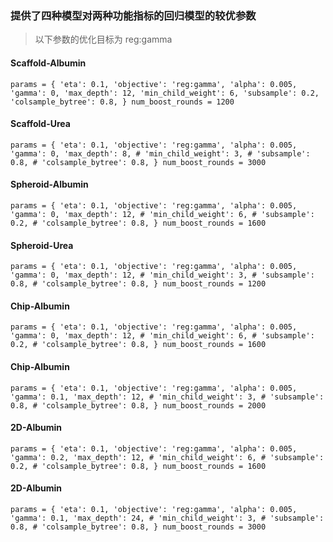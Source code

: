 ### 提供了四种模型对两种功能指标的回归模型的较优参数

> 以下参数的优化目标为 reg:gamma
#### Scaffold-Albumin
`
params = {
    'eta': 0.1,
    'objective': 'reg:gamma',
    'alpha': 0.005,
    'gamma': 0,
    'max_depth': 12,
    'min_child_weight': 6,
    'subsample': 0.2,
    'colsample_bytree': 0.8,
}
num_boost_rounds = 1200
`

#### Scaffold-Urea
`
params = {
    'eta': 0.1,
    'objective': 'reg:gamma',
    'alpha': 0.005,
    'gamma': 0,
    'max_depth': 8,
    # 'min_child_weight': 3,
    # 'subsample': 0.8,
    # 'colsample_bytree': 0.8,
}
num_boost_rounds = 3000
`

#### Spheroid-Albumin
`
params = {
    'eta': 0.1,
    'objective': 'reg:gamma',
    'alpha': 0.005,
    'gamma': 0,
    'max_depth': 12,
    # 'min_child_weight': 6,
    # 'subsample': 0.2,
    # 'colsample_bytree': 0.8,
}
num_boost_rounds = 1600
`

#### Spheroid-Urea
`
params = {
    'eta': 0.1,
    'objective': 'reg:gamma',
    'alpha': 0.005,
    'gamma': 0,
    'max_depth': 12,
    # 'min_child_weight': 3,
    # 'subsample': 0.8,
    # 'colsample_bytree': 0.8,
}
num_boost_rounds = 1200
`

#### Chip-Albumin
`
params = {
    'eta': 0.1,
    'objective': 'reg:gamma',
    'alpha': 0.005,
    'gamma': 0,
    'max_depth': 12,
    # 'min_child_weight': 6,
    # 'subsample': 0.2,
    # 'colsample_bytree': 0.8,
}
num_boost_rounds = 1600
`

#### Chip-Albumin
`
params = {
    'eta': 0.1,
    'objective': 'reg:gamma',
    'alpha': 0.005,
    'gamma': 0.1,
    'max_depth': 12,
    # 'min_child_weight': 3,
    # 'subsample': 0.8,
    # 'colsample_bytree': 0.8,
}
num_boost_rounds = 2000
`

#### 2D-Albumin
`
params = {
    'eta': 0.1,
    'objective': 'reg:gamma',
    'alpha': 0.005,
    'gamma': 0.2,
    'max_depth': 12,
    # 'min_child_weight': 6,
    # 'subsample': 0.2,
    # 'colsample_bytree': 0.8,
}
num_boost_rounds = 1600
`

#### 2D-Albumin
`
params = {
    'eta': 0.1,
    'objective': 'reg:gamma',
    'alpha': 0.005,
    'gamma': 0.1,
    'max_depth': 24,
    # 'min_child_weight': 3,
    # 'subsample': 0.8,
    # 'colsample_bytree': 0.8,
}
num_boost_rounds = 3000
`
